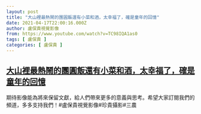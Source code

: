 ```yaml
---
layout: post
title: "大山裡最熱鬧的團圓飯還有小菜和酒，太幸福了，確是童年的回憶"
date: 2021-04-17T22:00:16.000Z
author: 盧保貴視覺影像
from: https://www.youtube.com/watch?v=TC98IQA1as0
tags: [ 盧保貴 ]
categories: [ 盧保貴 ]
---
```

<!--1618696816000-->
[大山裡最熱鬧的團圓飯還有小菜和酒，太幸福了，確是童年的回憶](https://www.youtube.com/watch?v=TC98IQA1as0)
------

<div>
期待影像能為將來保留文獻，給人們帶來更多的意義與思考。希望大家訂閱我們的頻道，多多支持我們！#盧保貴視覺影像#珍貴攝影#三農
</div>
